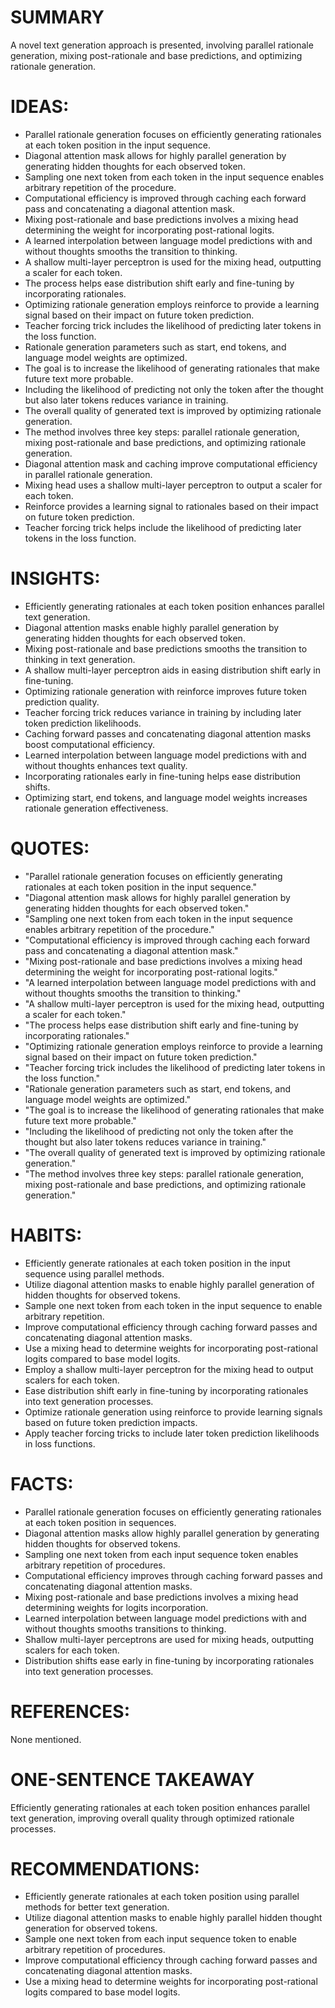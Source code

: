 # SUMMARY
A novel text generation approach is presented, involving parallel rationale generation, mixing post-rationale and base predictions, and optimizing rationale generation.

# IDEAS:
- Parallel rationale generation focuses on efficiently generating rationales at each token position in the input sequence.
- Diagonal attention mask allows for highly parallel generation by generating hidden thoughts for each observed token.
- Sampling one next token from each token in the input sequence enables arbitrary repetition of the procedure.
- Computational efficiency is improved through caching each forward pass and concatenating a diagonal attention mask.
- Mixing post-rationale and base predictions involves a mixing head determining the weight for incorporating post-rational logits.
- A learned interpolation between language model predictions with and without thoughts smooths the transition to thinking.
- A shallow multi-layer perceptron is used for the mixing head, outputting a scaler for each token.
- The process helps ease distribution shift early and fine-tuning by incorporating rationales.
- Optimizing rationale generation employs reinforce to provide a learning signal based on their impact on future token prediction.
- Teacher forcing trick includes the likelihood of predicting later tokens in the loss function.
- Rationale generation parameters such as start, end tokens, and language model weights are optimized.
- The goal is to increase the likelihood of generating rationales that make future text more probable.
- Including the likelihood of predicting not only the token after the thought but also later tokens reduces variance in training.
- The overall quality of generated text is improved by optimizing rationale generation.
- The method involves three key steps: parallel rationale generation, mixing post-rationale and base predictions, and optimizing rationale generation.
- Diagonal attention mask and caching improve computational efficiency in parallel rationale generation.
- Mixing head uses a shallow multi-layer perceptron to output a scaler for each token.
- Reinforce provides a learning signal to rationales based on their impact on future token prediction.
- Teacher forcing trick helps include the likelihood of predicting later tokens in the loss function.

# INSIGHTS:
- Efficiently generating rationales at each token position enhances parallel text generation.
- Diagonal attention masks enable highly parallel generation by generating hidden thoughts for each observed token.
- Mixing post-rationale and base predictions smooths the transition to thinking in text generation.
- A shallow multi-layer perceptron aids in easing distribution shift early in fine-tuning.
- Optimizing rationale generation with reinforce improves future token prediction quality.
- Teacher forcing trick reduces variance in training by including later token prediction likelihoods.
- Caching forward passes and concatenating diagonal attention masks boost computational efficiency.
- Learned interpolation between language model predictions with and without thoughts enhances text quality.
- Incorporating rationales early in fine-tuning helps ease distribution shifts.
- Optimizing start, end tokens, and language model weights increases rationale generation effectiveness.

# QUOTES:
- "Parallel rationale generation focuses on efficiently generating rationales at each token position in the input sequence."
- "Diagonal attention mask allows for highly parallel generation by generating hidden thoughts for each observed token."
- "Sampling one next token from each token in the input sequence enables arbitrary repetition of the procedure."
- "Computational efficiency is improved through caching each forward pass and concatenating a diagonal attention mask."
- "Mixing post-rationale and base predictions involves a mixing head determining the weight for incorporating post-rational logits."
- "A learned interpolation between language model predictions with and without thoughts smooths the transition to thinking."
- "A shallow multi-layer perceptron is used for the mixing head, outputting a scaler for each token."
- "The process helps ease distribution shift early and fine-tuning by incorporating rationales."
- "Optimizing rationale generation employs reinforce to provide a learning signal based on their impact on future token prediction."
- "Teacher forcing trick includes the likelihood of predicting later tokens in the loss function."
- "Rationale generation parameters such as start, end tokens, and language model weights are optimized."
- "The goal is to increase the likelihood of generating rationales that make future text more probable."
- "Including the likelihood of predicting not only the token after the thought but also later tokens reduces variance in training."
- "The overall quality of generated text is improved by optimizing rationale generation."
- "The method involves three key steps: parallel rationale generation, mixing post-rationale and base predictions, and optimizing rationale generation."

# HABITS:
- Efficiently generate rationales at each token position in the input sequence using parallel methods.
- Utilize diagonal attention masks to enable highly parallel generation of hidden thoughts for observed tokens.
- Sample one next token from each token in the input sequence to enable arbitrary repetition.
- Improve computational efficiency through caching forward passes and concatenating diagonal attention masks.
- Use a mixing head to determine weights for incorporating post-rational logits compared to base model logits.
- Employ a shallow multi-layer perceptron for the mixing head to output scalers for each token.
- Ease distribution shift early in fine-tuning by incorporating rationales into text generation processes.
- Optimize rationale generation using reinforce to provide learning signals based on future token prediction impacts.
- Apply teacher forcing tricks to include later token prediction likelihoods in loss functions.

# FACTS:
- Parallel rationale generation focuses on efficiently generating rationales at each token position in sequences.
- Diagonal attention masks allow highly parallel generation by generating hidden thoughts for observed tokens.
- Sampling one next token from each input sequence token enables arbitrary repetition of procedures.
- Computational efficiency improves through caching forward passes and concatenating diagonal attention masks.
- Mixing post-rationale and base predictions involves a mixing head determining weights for logits incorporation.
- Learned interpolation between language model predictions with and without thoughts smooths transitions to thinking.
- Shallow multi-layer perceptrons are used for mixing heads, outputting scalers for each token.
- Distribution shifts ease early in fine-tuning by incorporating rationales into text generation processes.

# REFERENCES:
None mentioned.

# ONE-SENTENCE TAKEAWAY
Efficiently generating rationales at each token position enhances parallel text generation, improving overall quality through optimized rationale processes.

# RECOMMENDATIONS:
- Efficiently generate rationales at each token position using parallel methods for better text generation.
- Utilize diagonal attention masks to enable highly parallel hidden thought generation for observed tokens.
- Sample one next token from each input sequence token to enable arbitrary repetition of procedures.
- Improve computational efficiency through caching forward passes and concatenating diagonal attention masks.
- Use a mixing head to determine weights for incorporating post-rational logits compared to base model logits.